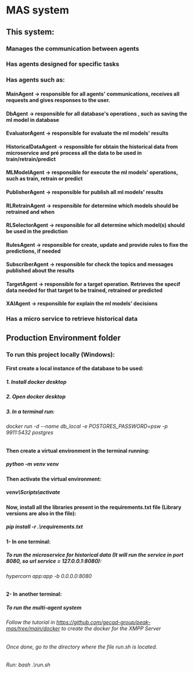 # MAS system

## This system:

### Manages the communication between agents
### Has agents designed for specific tasks
### Has agents such as:
#### MainAgent &rarr; responsible for all agents' communications, receives all requests and gives responses to the user. 
#### DbAgent &rarr; responsible for all database's operations , such as saving the ml model in database
#### EvaluatorAgent &rarr; responsible for evaluate the ml models' results 
#### HistoricalDataAgent &rarr; responsible for obtain the historical data from microservice and pré process all the data to be used in train/retrain/predict 
#### MLModelAgent &rarr; responsible for execute the ml models' operations, such as train, retrain or predict
#### PublisherAgent &rarr; responsible for publish all ml models' results
#### RLRetrainAgent &rarr; responsible for determine which models should be retrained and when
#### RLSelectorAgent &rarr; responsible for all determine which model(s) should be used in the prediction 
#### RulesAgent &rarr; responsible for create, update and provide rules to fixe the predictions, if needed
#### SubscriberAgent &rarr; responsible for check the topics and messages published about the results 
#### TargetAgent &rarr; responsible for a target operation. Retrieves the specif data needed for that target to be trained, retrained or predicted
#### XAIAgent &rarr; responsible for explain the ml models' decisions

### Has a micro service to retrieve historical data

## Production Environment folder

### To run this project locally (Windows):

#### First create a local instance of the database to be used:
##### 1. Install docker desktop
##### 2. Open docker desktop
##### 3. In a terminal run:
###### docker run -d --name db_local -e POSTGRES_PASSWORD=psw -p 9911:5432 postgres

#### Then create a virtual environment in the terminal running:

##### python -m venv venv

#### Then activate the virtual environment:

##### venv\Scripts\activate

#### Now, install all the libraries present in the requirements.txt file (Library versions are also in the file):

##### pip install -r .\requirements.txt

#### 1- In one terminal:
##### To run the microservice for historical data (It will run the service in port 8080, so url service = 127.0.0.1:8080):

###### hypercorn app:app -b 0.0.0.0:8080

#### 2- In another terminal:
##### To run the multi-agent system

###### Follow the tutorial in https://github.com/gecad-group/peak-mas/tree/main/docker to create the docker for the XMPP Server
###### Once done, go to the directory where the file run.sh is located.
###### Run: bash .\run.sh